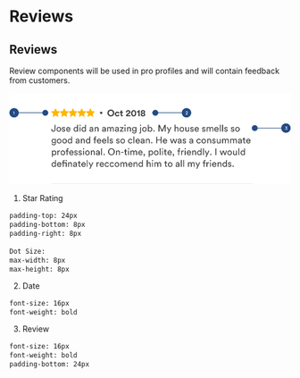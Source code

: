 # Reviews

## Reviews

Review components will be used in pro profiles and will contain feedback from customers. 

![](../.gitbook/assets/review.png)

1. Star Rating

```text
padding-top: 24px
padding-bottom: 8px
padding-right: 8px

Dot Size:
max-width: 8px
max-height: 8px
```

2. Date

```text
font-size: 16px
font-weight: bold
```

3. Review

```text
font-size: 16px
font-weight: bold
padding-bottom: 24px
```

